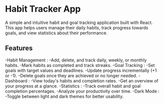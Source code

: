 # Habit Tracker App
A simple and intuitive habit and goal tracking application built with React. This app helps users manage their daily habits, track progress towards goals, and view statistics about their performance.

## Features
-Habit Management :
  -Add, delete, and track daily, weekly, or monthly habits.
  -Mark habits as completed and track streaks.
-Goal Tracking :
  -Set goals with target values and deadlines.
  -Update progress incrementally (+1 or -1).
  -Delete goals once they are achieved or no longer needed.
-Dashboard :
  -View today's habits and completion rates.
  -Get an overview of your progress at a glance.
-Statistics :
  -Track overall habit and goal completion percentages.
  -Analyze your productivity over time.
-Dark Mode :
  -Toggle between light and dark themes for better usability.
